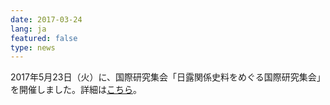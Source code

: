 ```yaml
---
date: 2017-03-24
lang: ja
featured: false
type: news
---
```

2017年5月23日（火）に、国際研究集会「日露関係史料をめぐる国際研究集会」を開催しました。詳細は<a href="/news/2017/20170523russian.pdf" target="_blank">こちら</a>。
